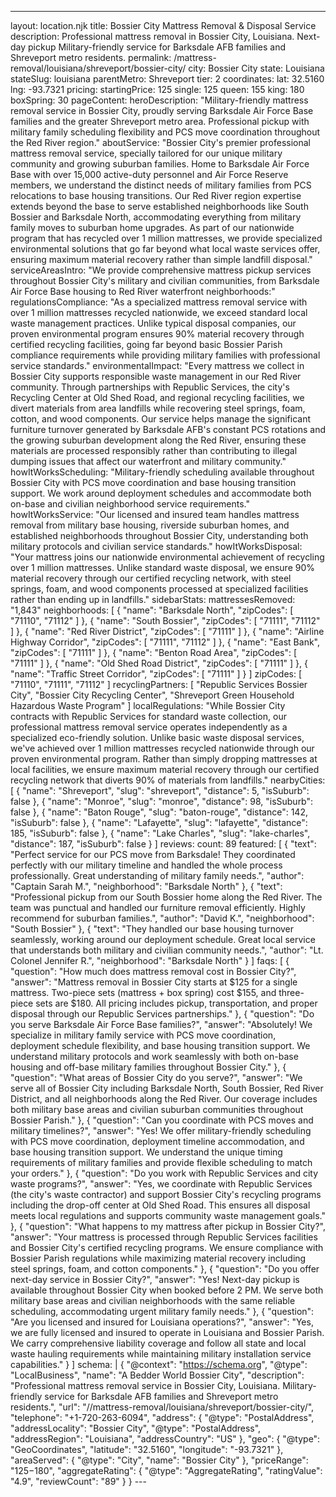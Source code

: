 ---
layout: location.njk
title: Bossier City Mattress Removal & Disposal Service
description: Professional mattress removal in Bossier City, Louisiana. Next-day pickup Military-friendly service for Barksdale AFB families and Shreveport metro residents.
permalink: /mattress-removal/louisiana/shreveport/bossier-city/
city: Bossier City state: Louisiana stateSlug: louisiana parentMetro: Shreveport tier: 2 coordinates: lat: 32.5160 lng: -93.7321 pricing: startingPrice: 125 single: 125 queen: 155 king: 180 boxSpring: 30 pageContent: heroDescription: "Military-friendly mattress removal service in Bossier City, proudly serving Barksdale Air Force Base families and the greater Shreveport metro area. Professional pickup with military family scheduling flexibility and PCS move coordination throughout the Red River region." aboutService: "Bossier City's premier professional mattress removal service, specially tailored for our unique military community and growing suburban families. Home to Barksdale Air Force Base with over 15,000 active-duty personnel and Air Force Reserve members, we understand the distinct needs of military families from PCS relocations to base housing transitions. Our Red River region expertise extends beyond the base to serve established neighborhoods like South Bossier and Barksdale North, accommodating everything from military family moves to suburban home upgrades. As part of our nationwide program that has recycled over 1 million mattresses, we provide specialized environmental solutions that go far beyond what local waste services offer, ensuring maximum material recovery rather than simple landfill disposal." serviceAreasIntro: "We provide comprehensive mattress pickup services throughout Bossier City's military and civilian communities, from Barksdale Air Force Base housing to Red River waterfront neighborhoods:" regulationsCompliance: "As a specialized mattress removal service with over 1 million mattresses recycled nationwide, we exceed standard local waste management practices. Unlike typical disposal companies, our proven environmental program ensures 90% material recovery through certified recycling facilities, going far beyond basic Bossier Parish compliance requirements while providing military families with professional service standards." environmentalImpact: "Every mattress we collect in Bossier City supports responsible waste management in our Red River community. Through partnerships with Republic Services, the city's Recycling Center at Old Shed Road, and regional recycling facilities, we divert materials from area landfills while recovering steel springs, foam, cotton, and wood components. Our service helps manage the significant furniture turnover generated by Barksdale AFB's constant PCS rotations and the growing suburban development along the Red River, ensuring these materials are processed responsibly rather than contributing to illegal dumping issues that affect our waterfront and military community." howItWorksScheduling: "Military-friendly scheduling available throughout Bossier City with PCS move coordination and base housing transition support. We work around deployment schedules and accommodate both on-base and civilian neighborhood service requirements." howItWorksService: "Our licensed and insured team handles mattress removal from military base housing, riverside suburban homes, and established neighborhoods throughout Bossier City, understanding both military protocols and civilian service standards." howItWorksDisposal: "Your mattress joins our nationwide environmental achievement of recycling over 1 million mattresses. Unlike standard waste disposal, we ensure 90% material recovery through our certified recycling network, with steel springs, foam, and wood components processed at specialized facilities rather than ending up in landfills." sidebarStats: mattressesRemoved: "1,843" neighborhoods: [ { "name": "Barksdale North", "zipCodes": [ "71110", "71112" ] }, { "name": "South Bossier", "zipCodes": [ "71111", "71112" ] }, { "name": "Red River District", "zipCodes": [ "71111" ] }, { "name": "Airline Highway Corridor", "zipCodes": [ "71111", "71112" ] }, { "name": "East Bank", "zipCodes": [ "71111" ] }, { "name": "Benton Road Area", "zipCodes": [ "71111" ] }, { "name": "Old Shed Road District", "zipCodes": [ "71111" ] }, { "name": "Traffic Street Corridor", "zipCodes": [ "71111" ] } ] zipCodes: [ "71110", "71111", "71112" ] recyclingPartners: [ "Republic Services Bossier City", "Bossier City Recycling Center", "Shreveport Green Household Hazardous Waste Program" ] localRegulations: "While Bossier City contracts with Republic Services for standard waste collection, our professional mattress removal service operates independently as a specialized eco-friendly solution. Unlike basic waste disposal services, we've achieved over 1 million mattresses recycled nationwide through our proven environmental program. Rather than simply dropping mattresses at local facilities, we ensure maximum material recovery through our certified recycling network that diverts 90% of materials from landfills." nearbyCities: [ { "name": "Shreveport", "slug": "shreveport", "distance": 5, "isSuburb": false }, { "name": "Monroe", "slug": "monroe", "distance": 98, "isSuburb": false }, { "name": "Baton Rouge", "slug": "baton-rouge", "distance": 142, "isSuburb": false }, { "name": "Lafayette", "slug": "lafayette", "distance": 185, "isSuburb": false }, { "name": "Lake Charles", "slug": "lake-charles", "distance": 187, "isSuburb": false } ] reviews: count: 89 featured: [ { "text": "Perfect service for our PCS move from Barksdale! They coordinated perfectly with our military timeline and handled the whole process professionally. Great understanding of military family needs.", "author": "Captain Sarah M.", "neighborhood": "Barksdale North" }, { "text": "Professional pickup from our South Bossier home along the Red River. The team was punctual and handled our furniture removal efficiently. Highly recommend for suburban families.", "author": "David K.", "neighborhood": "South Bossier" }, { "text": "They handled our base housing turnover seamlessly, working around our deployment schedule. Great local service that understands both military and civilian community needs.", "author": "Lt. Colonel Jennifer R.", "neighborhood": "Barksdale North" } ] faqs: [ { "question": "How much does mattress removal cost in Bossier City?", "answer": "Mattress removal in Bossier City starts at $125 for a single mattress. Two-piece sets (mattress + box spring) cost $155, and three-piece sets are $180. All pricing includes pickup, transportation, and proper disposal through our Republic Services partnerships." }, { "question": "Do you serve Barksdale Air Force Base families?", "answer": "Absolutely! We specialize in military family service with PCS move coordination, deployment schedule flexibility, and base housing transition support. We understand military protocols and work seamlessly with both on-base housing and off-base military families throughout Bossier City." }, { "question": "What areas of Bossier City do you serve?", "answer": "We serve all of Bossier City including Barksdale North, South Bossier, Red River District, and all neighborhoods along the Red River. Our coverage includes both military base areas and civilian suburban communities throughout Bossier Parish." }, { "question": "Can you coordinate with PCS moves and military timelines?", "answer": "Yes! We offer military-friendly scheduling with PCS move coordination, deployment timeline accommodation, and base housing transition support. We understand the unique timing requirements of military families and provide flexible scheduling to match your orders." }, { "question": "Do you work with Republic Services and city waste programs?", "answer": "Yes, we coordinate with Republic Services (the city's waste contractor) and support Bossier City's recycling programs including the drop-off center at Old Shed Road. This ensures all disposal meets local regulations and supports community waste management goals." }, { "question": "What happens to my mattress after pickup in Bossier City?", "answer": "Your mattress is processed through Republic Services facilities and Bossier City's certified recycling programs. We ensure compliance with Bossier Parish regulations while maximizing material recovery including steel springs, foam, and cotton components." }, { "question": "Do you offer next-day service in Bossier City?", "answer": "Yes! Next-day pickup is available throughout Bossier City when booked before 2 PM. We serve both military base areas and civilian neighborhoods with the same reliable scheduling, accommodating urgent military family needs." }, { "question": "Are you licensed and insured for Louisiana operations?", "answer": "Yes, we are fully licensed and insured to operate in Louisiana and Bossier Parish. We carry comprehensive liability coverage and follow all state and local waste hauling requirements while maintaining military installation service capabilities." } ] schema: | { "@context": "https://schema.org", "@type": "LocalBusiness", "name": "A Bedder World Bossier City", "description": "Professional mattress removal service in Bossier City, Louisiana. Military-friendly service for Barksdale AFB families and Shreveport metro residents.", "url": "//mattress-removal/louisiana/shreveport/bossier-city/", "telephone": "+1-720-263-6094", "address": { "@type": "PostalAddress", "addressLocality": "Bossier City", "@type": "PostalAddress", "addressRegion": "Louisiana", "addressCountry": "US" }, "geo": { "@type": "GeoCoordinates", "latitude": "32.5160", "longitude": "-93.7321" }, "areaServed": { "@type": "City", "name": "Bossier City" }, "priceRange": "$125-$180", "aggregateRating": { "@type": "AggregateRating", "ratingValue": "4.9", "reviewCount": "89" } } ---